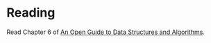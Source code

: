 # Reading

Read Chapter 6 of [An Open Guide to Data Structures and Algorithms](https://pressbooks.palni.org/anopenguidetodatastructuresandalgorithms/chapter/stacks-and-queues/).
